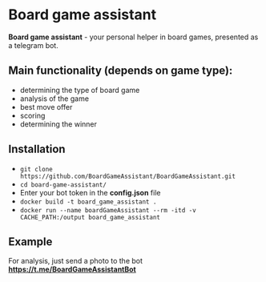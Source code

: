 # Board game assistant

**Board game assistant** - your personal helper in board games, presented as a telegram bot.

## Main functionality (depends on game type):

* determining the type of board game
* analysis of the game  
* best move offer  
* scoring  
* determining the winner

## Installation

* ```git clone https://github.com/BoardGameAssistant/BoardGameAssistant.git```
* ```cd board-game-assistant/```
* Enter your bot token in the **config.json** file
* ```docker build -t board_game_assistant .```
* ```docker run --name boardGameAssistant --rm -itd -v CACHE_PATH:/output board_game_assistant  ```

## Example
For analysis, just send a photo to the bot **https://t.me/BoardGameAssistantBot**